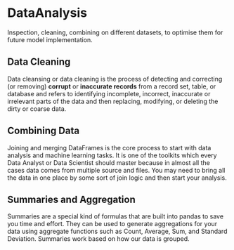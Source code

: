 # DataAnalysis
Inspection, cleaning, combining on different datasets, to optimise them for future model implementation.

## Data Cleaning

Data cleansing or data cleaning is the process of detecting and correcting (or removing) **corrupt** or **inaccurate 
records** from a record set, table, or database and refers to identifying incomplete, incorrect, inaccurate or irrelevant
parts of the data and then replacing, modifying, or deleting the dirty or coarse data.

## Combining Data
Joining and merging DataFrames is the core process to start with data analysis and machine learning tasks. 
It is one of the toolkits which every Data Analyst or Data Scientist should master because in almost all the cases data comes 
from multiple source and files. You may need to bring all the data in one place by some sort of join logic and then start your analysis.

## Summaries and Aggregation
Summaries are a special kind of formulas that are built into pandas to save you time and effort. They can be used to 
generate aggregations for your data using aggregate functions such as Count, Average, Sum, and Standard Deviation. Summaries work 
based on how our data is grouped.

